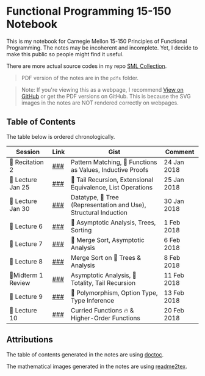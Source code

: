 # Functional Programming 15-150 Notebook

This is my notebook for Carnegie Mellon 15-150 Principles of Functional Programming. The notes may be incoherent and incomplete. Yet, I decide to make this public so people might find it useful.

There are more actual source codes in my repo [SML Collection](https://github.com/SAMFYB/SML-collection).

> PDF version of the notes are in the `pdfs` folder.

> Note: If you're viewing this as a webpage, I recommend [View on GitHub](https://github.com/SAMFYB/FP-150-Notebook) or get the PDF versions on GitHub. This is because the SVG images in the notes are NOT rendered correctly on webpages.

## Table of Contents

The table below is ordered chronologically.

| Session | Link | Gist | Comment |
| ---------------- | ---- | ---- | ------- |
| :closed_book: Recitation 2 | [###](Recitation_2.md) | Pattern Matching, :maple_leaf: Functions as Values, Inductive Proofs | 24 Jan 2018 |
| :blue_book: Lecture Jan 25 | [###](Lecture_Jan25.md) | :herb: Tail Recursion, Extensional Equivalence, List Operations | 25 Jan 2018 |
| :green_book: Lecture Jan 30 | [###](Lecture_Jan30.md) | Datatype, :palm_tree: Tree (Representation and Use), Structural Induction | 30 Jan 2018 |
| :orange_book: Lecture 6 | [###](Lecture_6.md) | :mushroom: Asymptotic Analysis, Trees, Sorting | 1 Feb 2018 |
| :blue_book: Lecture 7 | [###](Lecture_7.md) | :cactus: Merge Sort, Asymptotic Analysis | 6 Feb 2018 |
| :closed_book: Lecture 8 | [###](Lecture_8.md) | Merge Sort on :palm_tree: Trees & Analysis | 8 Feb 2018 |
| :green_book:Midterm 1 Review | [###](Midterm_1_Review.md) | Asymptotic Analysis, :bouquet: Totality, Tail Recursion | 11 Feb 2018 |
| :orange_book: Lecture 9 | [###](Lecture_9.md) | :paw_prints: Polymorphism, Option Type, Type Inference | 13 Feb 2018 |
| :blue_book: Lecture 10 | [###](Lecture_10.md) | Curried Functions :fire: & Higher-Order Functions | 20 Feb 2018 |

## Attributions

The table of contents generated in the notes are using <a href='https://github.com/thlorenz/doctoc'>doctoc</a>.

The mathematical images generated in the notes are using <a href='https://github.com/leegao/readme2tex'>readme2tex</a>.

